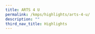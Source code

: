 ```yaml
---
title: ARTS 4 U
permalink: /kmps/highlights/arts-4-u/
description: ""
third_nav_title: Highlights
---
```

